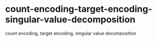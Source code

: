 # count-encoding-target-encoding-singular-value-decomposition
count encoding, target encoding, singular value decomposition
